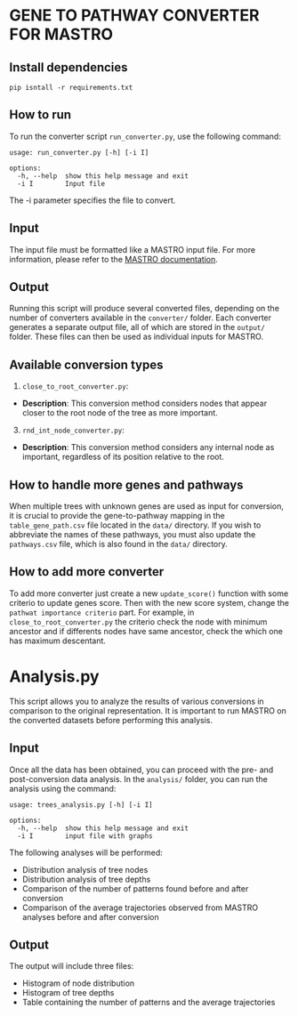 # GENE TO PATHWAY CONVERTER FOR MASTRO
## Install dependencies
```
pip isntall -r requirements.txt
```

## How to run
To run the converter script `run_converter.py`, use the following command:
```
usage: run_converter.py [-h] [-i I]

options:
  -h, --help  show this help message and exit
  -i I        Input file
```
The -i parameter specifies the file to convert.

## Input
The input file must be formatted like a MASTRO input file. For more information, please refer to the [MASTRO documentation](https://github.com/VandinLab/MASTRO).

## Output
Running this script will produce several converted files, depending on the number of converters available in the `converter/` folder. Each converter generates a separate output file, all of which are stored in the `output/` folder. These files can then be used as individual inputs for MASTRO.

## Available conversion types
1. `close_to_root_converter.py`:
- **Description**: This conversion method considers nodes that appear closer to the root node of the tree as more important.
3. `rnd_int_node_converter.py`:
- **Description**: This conversion method considers any internal node as important, regardless of its position relative to the root.

## How to handle more genes and pathways
When multiple trees with unknown genes are used as input for conversion, it is crucial to provide the gene-to-pathway mapping in the `table_gene_path.csv` file located in the `data/` directory. If you wish to abbreviate the names of these pathways, you must also update the `pathways.csv` file, which is also found in the `data/` directory.

## How to add more converter
To add more converter just create a new `update_score()` function with some criterio to update genes score. Then with the new score system, change the `pathwat importance criterio` part. For example, in `close_to_root_converter.py` the criterio check the node with minimum ancestor and if differents nodes have same ancestor, check the which one has maximum descentant.

# Analysis.py
This script allows you to analyze the results of various conversions in comparison to the original representation. It is important to run MASTRO on the converted datasets before performing this analysis. 

## Input
Once all the data has been obtained, you can proceed with the pre- and post-conversion data analysis. In the `analysis/` folder, you can run the analysis using the command:
```
usage: trees_analysis.py [-h] [-i I]

options:
  -h, --help  show this help message and exit
  -i I        input file with graphs
```
The following analyses will be performed:
- Distribution analysis of tree nodes
- Distribution analysis of tree depths
- Comparison of the number of patterns found before and after conversion
- Comparison of the average trajectories observed from MASTRO analyses before and after conversion


## Output
The output will include three files:
- Histogram of node distribution
- Histogram of tree depths
- Table containing the number of patterns and the average trajectories